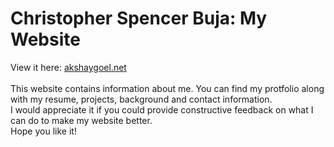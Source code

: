 <h1>Christopher Spencer Buja: <b>My Website</b></h1>
<p>
View it here: <a href="csbuja.github.io">akshaygoel.net </a><br><br>
This website contains information about me. You can find my protfolio along with  my resume, projects, background and contact information. 
<br> I would appreciate it if you could provide constructive feedback on what I can do to make my website better.
<br>Hope you like it!</p>
<br>
